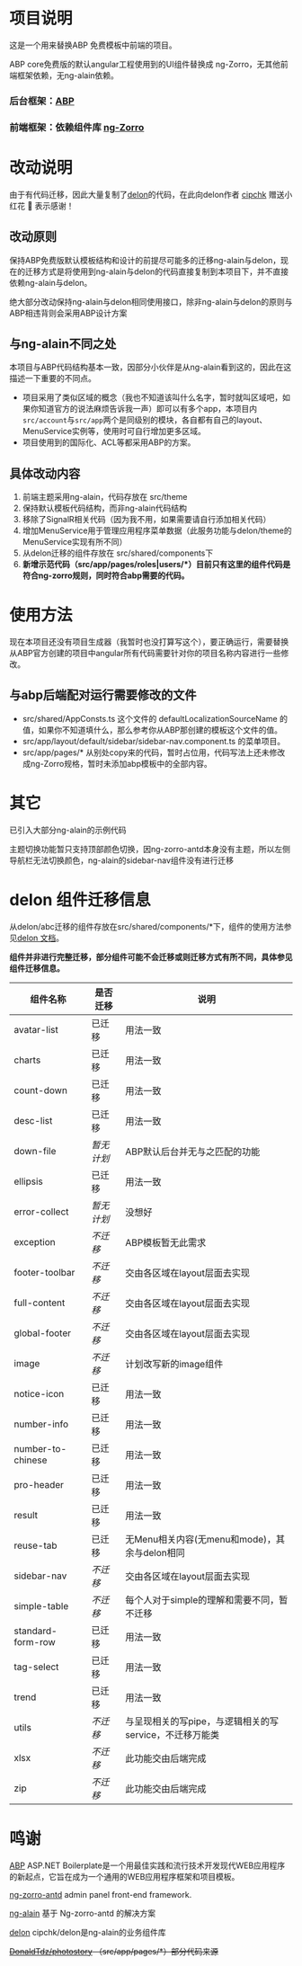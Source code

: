 # 项目说明
这是一个用来替换ABP 免费模板中前端的项目。

ABP core免费版的默认angular工程使用到的UI组件替换成 ng-Zorro，无其他前端框架依赖，无ng-alain依赖。

### 后台框架：[ABP](https://aspnetboilerplate.com/)
### 前端框架：依赖组件库 [ng-Zorro](https://github.com/NG-ZORRO/ng-zorro-antd)


# 改动说明
由于有代码迁移，因此大量复制了[delon](https://github.com/cipchk/delon)的代码，在此向delon作者 [cipchk](https://github.com/cipchk) 赠送小红花 :hibiscus: 表示感谢！

## 改动原则
保持ABP免费版默认模板结构和设计的前提尽可能多的迁移ng-alain与delon，现在的迁移方式是将使用到ng-alain与delon的代码直接复制到本项目下，并不直接依赖ng-alain与delon。

绝大部分改动保持ng-alain与delon相同使用接口，除非ng-alain与delon的原则与ABP相违背则会采用ABP设计方案

## 与ng-alain不同之处
本项目与ABP代码结构基本一致，因部分小伙伴是从ng-alain看到这的，因此在这描述一下重要的不同点。

- 项目采用了类似区域的概念（我也不知道该叫什么名字，暂时就叫区域吧，如果你知道官方的说法麻烦告诉我一声）即可以有多个app，本项目内`src/account`与`src/app`两个是同级别的模块，各自都有自己的layout、MenuService实例等，使用时可自行增加更多区域。
- 项目使用到的国际化、ACL等都采用ABP的方案。

## 具体改动内容
1. 前端主题采用ng-alain，代码存放在 src/theme
2. 保持默认模板代码结构，而非ng-alain代码结构
3. 移除了SignalR相关代码（因为我不用，如果需要请自行添加相关代码）
4. 增加MenuService用于管理应用程序菜单数据（此服务功能与delon/theme的MenuService实现有所不同）
5. 从delon迁移的组件存放在 src/shared/components下
6. **新增示范代码（src/app/pages/roles|users/*）目前只有这里的组件代码是符合ng-zorro规则，同时符合abp需要的代码。**


# 使用方法
现在本项目还没有项目生成器（我暂时也没打算写这个），要正确运行，需要替换从ABP官方创建的项目中angular所有代码需要针对你的项目名称内容进行一些修改。

## 与abp后端配对运行需要修改的文件
- src/shared/AppConsts.ts 这个文件的 defaultLocalizationSourceName 的值，如果你不知道填什么，那么参考你从ABP那创建的模板这个文件的值。
- src/app/layout/default/sidebar/sidebar-nav.component.ts 的菜单项目。
- src/app/pages/* 从别处copy来的代码，暂时占位用，代码写法上还未修改成ng-Zorro规格，暂时未添加abp模板中的全部内容。

# 其它
已引入大部分ng-alain的示例代码

主题切换功能暂只支持顶部颜色切换，因ng-zorro-antd本身没有主题，所以左侧导航栏无法切换颜色，ng-alain的sidebar-nav组件没有进行迁移

# delon 组件迁移信息
从delon/abc迁移的组件存放在src/shared/components/*下，组件的使用方法参见[delon 文档](http://ng-alain.com/components/)。

**组件并非进行完整迁移，部分组件可能不会迁移或则迁移方式有所不同，具体参见组件迁移信息。** 

|   组件名称  | 是否迁移    |   说明  |
| ------------- | ------------- | ------------- |
|	avatar-list	|	已迁移	|	用法一致	|
|	charts	    |	已迁移	|	用法一致	|
|	count-down	|	已迁移	|	用法一致	|
|	desc-list	|	已迁移	|	用法一致	|
|	down-file	|	_暂无计划_	|	ABP默认后台并无与之匹配的功能	|
|	ellipsis	|	已迁移	|	用法一致	|
|	error-collect	|	_暂无计划_	|	没想好	|
|	exception	|	_不迁移_	|	ABP模板暂无此需求	|
|	footer-toolbar	|	_不迁移_	|	交由各区域在layout层面去实现	|
|	full-content	|	_不迁移_	|	交由各区域在layout层面去实现	|
|	global-footer	|	_不迁移_	|	交由各区域在layout层面去实现	|
|	image	    |	_不迁移_	|	计划改写新的image组件	|
|	notice-icon	|	已迁移	|	用法一致	|
|	number-info	|	已迁移	|	用法一致	|
|	number-to-chinese	|	已迁移	|	用法一致	|
|	pro-header	|	已迁移	|	用法一致	|
|	result	    |	已迁移	|	用法一致	|
|	reuse-tab	|	已迁移	|	无Menu相关内容(无menu和mode)，其余与delon相同	|
|	sidebar-nav	|	_不迁移_	|	交由各区域在layout层面去实现	|
|	simple-table	|	_不迁移_	|	每个人对于simple的理解和需要不同，暂不迁移	|
|	standard-form-row	|	已迁移	|	用法一致	|
|	tag-select	|	已迁移	|	用法一致	|
|	trend	    |	已迁移	|	用法一致	|
|	utils	    |	_不迁移_	|	与呈现相关的写pipe，与逻辑相关的写service，不迁移万能类	|
|	xlsx	    |	_不迁移_	|	此功能交由后端完成	|
|	zip	        |	_不迁移_	|	此功能交由后端完成	|


# 鸣谢
[ABP](https://aspnetboilerplate.com/) ASP.NET Boilerplate是一个用最佳实践和流行技术开发现代WEB应用程序的新起点，它旨在成为一个通用的WEB应用程序框架和项目模板。

[ng-zorro-antd](https://github.com/NG-ZORRO/ng-zorro-antd) admin panel front-end framework.

[ng-alain](http://github.com/cipchk/ng-alain) 基于 Ng-zorro-antd 的解决方案

[delon](https://github.com/cipchk/delon) cipchk/delon是ng-alain的业务组件库

~~[DonaldTdz/photostory](https://github.com/DonaldTdz/photostory) （src/app/pages/*）部分代码来源~~